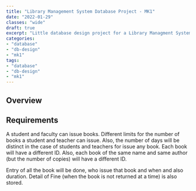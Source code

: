 ```yaml
---
title: "Library Management System Database Project - MK1"
date: "2022-01-29"
classes: "wide"
draft: true
excerpt: "Little database design project for a Library Managment System database."
categories:
- "database"
- "db-design"
- "mk1"
tags:
- "database"
- "db-design"
- "mk1"
---
```


## Overview

## Requirements

A student and faculty can issue books. Different limits for the number of books a student 
and teacher can issue. Also, the number of days will be distinct in the case of students and 
teachers for issue any book.  Each book will have a different ID. Also, each book of the 
same name and same author (but the number of copies) will have a different ID.

Entry of all the book will be done, who issue that book and when and also duration. Detail 
of Fine (when the book is not returned at a time) is also stored.